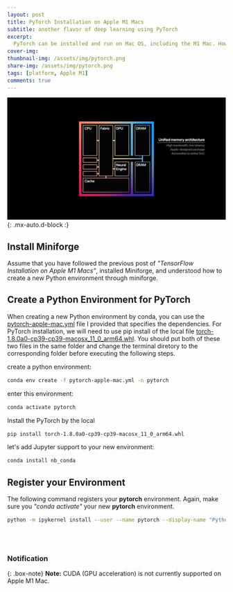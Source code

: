 ```yaml
---
layout: post
title: PyTorch Installation on Apple M1 Macs
subtitle: another flavor of deep learning using PyTorch
excerpt:
  PyTorch can be installed and run on Mac OS, including the M1 Mac. However, CUDA (GPU acceleration) is not currently supported on Apple M1 Mac.
cover-img:
thumbnail-img: /assets/img/pytorch.png
share-img: /assets/img/pytorch.png
tags: [platform, Apple M1]
comments: true
---
```

![TensorFlow](/assets/img/appleM1chip.png){: .mx-auto.d-block :}


## Install Miniforge

Assume that you have followed the previous post of _"TensorFlow Installation on Apple M1 Macs"_, installed Miniforge, and understood how to create a new Python environment through miniforge.

## Create a Python Environment for PyTorch

When creating a new Python environment by conda, you can use the [pytorch-apple-mac.yml](https://github.com/RyanCRJ/Machine_Learning/tree/main/Downloads) file I provided that specifies the dependencies. For PyTorch installation, we will need to use pip install of the local file [torch-1.8.0a0-cp39-cp39-macosx_11_0_arm64.whl](https://github.com/RyanCRJ/Machine_Learning/tree/main/Downloads). You should put both of these two files in the same folder and change the terminal diretory to the corresponding folder before executing the following steps.

create a python environment:
```zsh
conda env create -f pytorch-apple-mac.yml -n pytorch
```
enter this environment:
```zsh
conda activate pytorch
```
Install the PyTorch by the local
```zsh
pip install torch-1.8.0a0-cp39-cp39-macosx_11_0_arm64.whl
```
let's add Jupyter support to your new environment:
```zsh
conda install nb_conda
```

## Register your Environment
The following command registers your **pytorch** environment. Again, make sure you _"conda activate"_ your new **pytorch** environment.

```zsh
python -m ipykernel install --user --name pytorch --display-name "Python 3.9 (pytorch)"
```
<br/><br/>

### Notification

{: .box-note}
**Note:** CUDA (GPU acceleration) is not currently supported on Apple M1 Mac.
